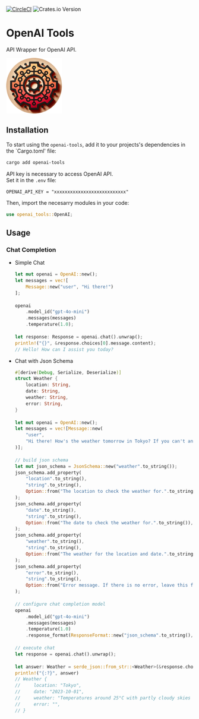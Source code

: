 [![CircleCI](https://dl.circleci.com/status-badge/img/circleci/X1fiE4koKU88Z9sKwWoPAH/3BzpSDuoSYUk4t6jjGMM5X/tree/main.svg?style=svg)](https://dl.circleci.com/status-badge/redirect/circleci/X1fiE4koKU88Z9sKwWoPAH/3BzpSDuoSYUk4t6jjGMM5X/tree/main)
![Crates.io Version](https://img.shields.io/crates/v/openai-tools?style=flat-square&color=blue)

# OpenAI Tools

API Wrapper for OpenAI API.

<img src="../LOGO.png" alt="LOGO" width="150" height="150">

## Installation

To start using the `openai-tools`, add it to your projects's dependencies in the `Cargo.toml' file:

```bash
cargo add openai-tools
```

API key is necessary to access OpenAI API.  
Set it in the `.env` file:

```text
OPENAI_API_KEY = "xxxxxxxxxxxxxxxxxxxxxxxxxxx"
```

Then, import the necesarry modules in your code:

```rust
use openai_tools::OpenAI;
```

## Usage

### Chat Completion

- Simple Chat

    ```rust
    let mut openai = OpenAI::new();
    let messages = vec![
        Message::new("user", "Hi there!")
    ];

    openai
        .model_id("gpt-4o-mini")
        .messages(messages)
        .temperature(1.0);

    let response: Response = openai.chat().unwrap();
    println!("{}", &response.choices[0].message.content);
    // Hello! How can I assist you today?
    ```

- Chat with Json Schema

    ```rust
    #[derive(Debug, Serialize, Deserialize)]
    struct Weather {
        location: String,
        date: String,
        weather: String,
        error: String,
    }

    let mut openai = OpenAI::new();
    let messages = vec![Message::new(
        "user",
        "Hi there! How's the weather tomorrow in Tokyo? If you can't answer, report error.",
    )];

    // build json schema
    let mut json_schema = JsonSchema::new("weather".to_string());
    json_schema.add_property(
        "location".to_string(),
        "string".to_string(),
        Option::from("The location to check the weather for.".to_string()),
    );
    json_schema.add_property(
        "date".to_string(),
        "string".to_string(),
        Option::from("The date to check the weather for.".to_string()),
    );
    json_schema.add_property(
        "weather".to_string(),
        "string".to_string(),
        Option::from("The weather for the location and date.".to_string()),
    );
    json_schema.add_property(
        "error".to_string(),
        "string".to_string(),
        Option::from("Error message. If there is no error, leave this field empty.".to_string()),
    );

    // configure chat completion model
    openai
        .model_id("gpt-4o-mini")
        .messages(messages)
        .temperature(1.0)
        .response_format(ResponseFormat::new("json_schema".to_string(), json_schema));

    // execute chat
    let response = openai.chat().unwrap();

    let answer: Weather = serde_json::from_str::<Weather>(&response.choices[0].message.content)
    println!("{:?}", answer)
    // Weather {
    //     location: "Tokyo",
    //     date: "2023-10-01",
    //     weather: "Temperatures around 25°C with partly cloudy skies and a slight chance of rain.",
    //     error: "",
    // }
    ```
